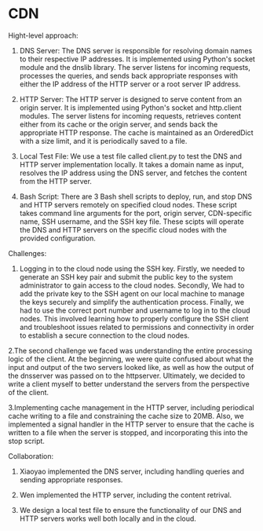 # CDN
Hight-level approach:
1. DNS Server: The DNS server is responsible for resolving domain names to their respective IP addresses. It is implemented using Python's socket module and the dnslib library. The server listens for incoming requests, processes the queries, and sends back appropriate responses with either the IP address of the HTTP server or a root server IP address.

2. HTTP Server: The HTTP server is designed to serve content from an origin server. It is implemented using Python's socket and http.client modules. The server listens for incoming requests, retrieves content either from its cache or the origin server, and sends back the appropriate HTTP response. The cache is maintained as an OrderedDict with a size limit, and it is periodically saved to a file.

3. Local Test File: We use a test file called client.py to test the DNS and HTTP server implementation locally. It takes a domain name as input, resolves the IP address using the DNS server, and fetches the content from the HTTP server.

4. Bash Script: There are 3 Bash shell scripts to deploy, run, and stop DNS and HTTP servers remotely on specified cloud nodes. These script takes command line arguments for the port, origin server, CDN-specific name, SSH username, and the SSH key file. These scipts will operate the DNS and HTTP servers on the specific cloud nodes with the provided configuration. 

Challenges:
1. Logging in to the cloud node using the SSH key. Firstly, we needed to generate an SSH key pair and submit the public key to the system administrator to gain access to the cloud nodes. Secondly, We had to add the private key to the SSH agent on our local machine to manage the keys securely and simplify the authentication process. Finally, we had to use the correct port number and username to log in to the cloud nodes. This involved learning how to properly configure the SSH client and troubleshoot issues related to permissions and connectivity in order to establish a secure connection to the cloud nodes.

2.The second challenge we faced was understanding the entire processing logic of the client. At the beginning, we were quite confused about what the input and output of the two servers looked like, as well as how the output of the dnsserver was passed on to the httpserver. Ultimately, we decided to write a client myself to better understand the servers from the perspective of the client.

3.Implementing cache management in the HTTP server, including periodical cache writing to a file and constraining the cache size to 20MB. Also, we implemented a signal handler in the HTTP server to ensure that the cache is written to a file when the server is stopped, and incorporating this into the stop script.

Collaboration:
1. Xiaoyao implemented the DNS server, including handling queries and sending appropriate responses.

2. Wen implemented the HTTP server, including the content retrival.

3. We design a local test file to ensure the functionality of our DNS and HTTP servers works well both locally and in the cloud. 
